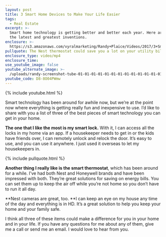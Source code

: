 ```yaml
---
layout: post
title: 3 Smart Home Devices to Make Your Life Easier
tags:
  - Real Estate
excerpt: >-
  Smart home technology is getting better and better each year. Here are some of
  the latest and greatest inventions.
enclosure: >-
  https://s3.amazonaws.com/vyralmarketing/Randy+Plaice/Videos/2017/3+Smart+Home+Devices+to+Make+Your+Life+Easier+-+Santa+Clarita+Real+Estate+Agent.mp4
pullquote: The Nest thermostat could save you a lot on your utility bills.
enclosure_type: video/mp4
enclosure_time:
use_youtube_image: false
youtube_alternate_image: >-
  /uploads/randy-screenshot-tube-01-01-01-01-01-01-01-01-01-01-01-01-01-01-01-01-01-01.jpg
youtube_code: D8-8O04PWmw
---
```



{% include youtube.html %}

Smart technology has been around for awhile now, but we’re at the point now where everything is getting really fun and inexpensive to use. I’d like to share with you a list of three of the best pieces of smart technology you can get in your home.

**The one that I like the most is my smart lock.** With it, I can access all the locks in my home via an app. If a housekeeper needs to get in or the kids have friends over, I can remotely unlock and relock the door. It’s easy to use, and you can use it anywhere. I just used it overseas to let my housekeepers in.

{% include pullquote.html %}

**Another thing I really like is the smart thermostat**, which has been around for a while. I’ve had both Nest and Honeywell brands and have been impressed with both. They’re great solutions for saving on energy bills. You can set them up to keep the air off while you’re not home so you don’t have to run it all day.

**Nest cameras are great, too.&nbsp;**I can keep an eye on my house any time of the day and everything is in HD. It’s a great solution to help you keep your home and your family safe.

I think all three of these items could make a difference for you in your home and in your life. If you have any questions for me about any of them, give me a call or send me an email. I would love to hear from you.
